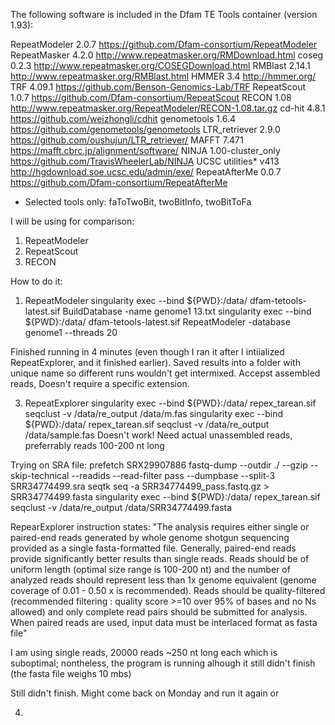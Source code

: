 The following software is included in the Dfam TE Tools container (version 1.93):

RepeatModeler	2.0.7	https://github.com/Dfam-consortium/RepeatModeler
RepeatMasker	4.2.0	http://www.repeatmasker.org/RMDownload.html
coseg	0.2.3	http://www.repeatmasker.org/COSEGDownload.html
RMBlast	2.14.1	http://www.repeatmasker.org/RMBlast.html
HMMER	3.4	http://hmmer.org/
TRF	4.09.1	https://github.com/Benson-Genomics-Lab/TRF
RepeatScout	1.0.7	https://github.com/Dfam-consortium/RepeatScout
RECON	1.08	http://www.repeatmasker.org/RepeatModeler/RECON-1.08.tar.gz
cd-hit	4.8.1	https://github.com/weizhongli/cdhit
genometools	1.6.4	https://github.com/genometools/genometools
LTR_retriever	2.9.0	https://github.com/oushujun/LTR_retriever/
MAFFT	7.471	https://mafft.cbrc.jp/alignment/software/
NINJA	1.00-cluster_only	https://github.com/TravisWheelerLab/NINJA
UCSC utilities*	v413	http://hgdownload.soe.ucsc.edu/admin/exe/
RepeatAfterMe	0.0.7	https://github.com/Dfam-consortium/RepeatAfterMe
* Selected tools only: faToTwoBit, twoBitInfo, twoBitToFa

I will be using for comparison:
1) RepeatModeler
2) RepeatScout
3) RECON

How to do it:
1) RepeatModeler
singularity exec --bind ${PWD}:/data/ dfam-tetools-latest.sif BuildDatabase -name genome1 13.txt
singularity exec --bind ${PWD}:/data/ dfam-tetools-latest.sif RepeatModeler -database genome1 --threads 20

Finished running in 4 minutes (even though I ran it after I intiialized RepeatExplorer, and it finished earlier). Saved results into a folder with unique name so different runs wouldn't get intermixed. Accepst assembled reads, Doesn't require a specific extension.

3) RepeatExplorer
singularity exec --bind ${PWD}:/data/ repex_tarean.sif seqclust -v /data/re_output /data/m.fas
singularity exec --bind ${PWD}:/data/ repex_tarean.sif seqclust -v /data/re_output /data/sample.fas
Doesn't work! Need actual unassembled reads, preferrably reads 100-200 nt long

Trying on SRA file:
prefetch SRX29907886
fastq-dump --outdir ./ --gzip --skip-technical --readids --read-filter pass --dumpbase --split-3 SRR34774499.sra
seqtk seq -a SRR34774499_pass.fastq.gz > SRR34774499.fasta
singularity exec --bind ${PWD}:/data/ repex_tarean.sif seqclust -v /data/re_output /data/SRR34774499.fasta

RepearExplorer instruction states:
"The analysis requires either single or paired-end reads generated by whole genome shotgun sequencing provided as a single fasta-formatted file. Generally, paired-end reads provide significantly better results than single reads. Reads should be of uniform length (optimal size range is 100-200 nt) and the number of analyzed reads should represent less than 1x genome equivalent (genome coverage of 0.01 - 0.50 x is recommended). Reads should be quality-filtered (recommended filtering : quality score >=10 over 95% of bases and no Ns allowed) and only complete read pairs should be submitted for analysis. When paired reads are used, input data must be interlaced format as fasta file"

I am using single reads, 20000 reads ~250 nt long each which is suboptimal; nontheless, the program is running alhough it still didn't finish (the fasta file weighs 10 mbs)

Still didn't finish. Might come back on Monday and run it again or 

4) 
